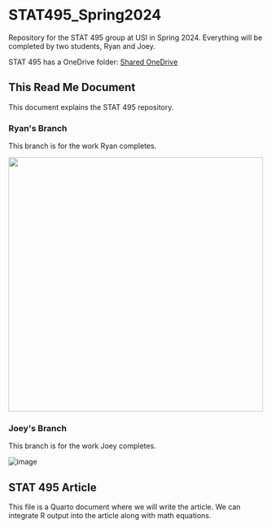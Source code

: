 # STAT495_Spring2024
Repository for the STAT 495 group at USI in Spring 2024.
Everything will be completed by two students, Ryan and Joey. 

STAT 495 has a OneDrive folder: [Shared OneDrive](https://nam11.safelinks.protection.outlook.com/?url=https%3A%2F%2Fgithub.com%2F&data=05%7C01%7Chlcook1%40usi.edu%7C47b076b876e74f0bd2f608daa315e85c%7Cae1d882c786b492c90953d81d0a2f615%7C0%7C0%7C638001611779863890%7CUnknown%7CTWFpbGZsb3d8eyJWIjoiMC4wLjAwMDAiLCJQIjoiV2luMzIiLCJBTiI6Ik1haWwiLCJXVCI6Mn0%3D%7C3000%7C%7C%7C&sdata=VHBwEK24zrnFC70Df9U5qQNUTkM3Dy6v%2BdViLwa7KcA%3D&reserved=0)


## This Read Me Document
This document explains the STAT 495 repository.

### Ryan's Branch
This branch is for the work Ryan completes.

<img src="https://scontent.find2-1.fna.fbcdn.net/v/t39.30808-6/280471852_3202330776714829_2854472646483287000_n.jpg?_nc_cat=111&ccb=1-7&_nc_sid=efb6e6&_nc_ohc=Nbw3Rcck3QkAX830swr&_nc_ht=scontent.find2-1.fna&oh=00_AfBLpz_X0X_rwRqNcrcWMoAF7IRbz-u6_1MrziPLjijPOQ&oe=65BD6691" width=500>

### Joey's Branch
This branch is for the work Joey completes.

![image](https://dxbhsrqyrr690.cloudfront.net/sidearm.nextgen.sites/gousieagles.com/images/2023/10/21/RUSSLER_joseph234798.jpg)


## STAT 495 Article
This file is a Quarto document where we will write the article. We can integrate R output into the article along with math equations.
